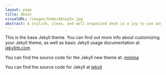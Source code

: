 ```yaml
---
layout: page
title: About
visualURL: /images/home/A8nzp5x.jpg
abstract: A stylish, clean, and well organized desk is a joy to use and simply feels great. Wait, what? Your desk doesn't look like this? It's overrun by cables and computer gear? ViDock-One reclaims your desk! It docks all your computer gear and hides it behind your display, effectively turning any computer form factor into an All-in-One.
---
```


This is the base Jekyll theme. You can find out more info about customizing your Jekyll theme, as well as basic Jekyll usage documentation at [jekyllrb.com](http://jekyllrb.com/)

You can find the source code for the Jekyll new theme at:
[minima](https://github.com/jekyll/minima)

You can find the source code for Jekyll at
[jekyll](https://github.com/jekyll/jekyll)
